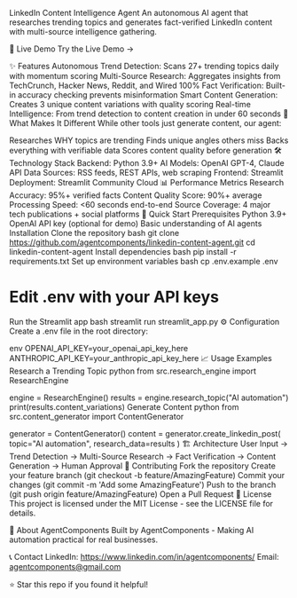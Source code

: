 LinkedIn Content Intelligence Agent
An autonomous AI agent that researches trending topics and generates fact-verified LinkedIn content with multi-source intelligence gathering.

🚀 Live Demo
Try the Live Demo →

✨ Features
Autonomous Trend Detection: Scans 27+ trending topics daily with momentum scoring
Multi-Source Research: Aggregates insights from TechCrunch, Hacker News, Reddit, and Wired
100% Fact Verification: Built-in accuracy checking prevents misinformation
Smart Content Generation: Creates 3 unique content variations with quality scoring
Real-time Intelligence: From trend detection to content creation in under 60 seconds
🎯 What Makes It Different
While other tools just generate content, our agent:

Researches WHY topics are trending
Finds unique angles others miss
Backs everything with verifiable data
Scores content quality before generation
🛠️ Technology Stack
Backend: Python 3.9+
AI Models: OpenAI GPT-4, Claude API
Data Sources: RSS feeds, REST APIs, web scraping
Frontend: Streamlit
Deployment: Streamlit Community Cloud
📊 Performance Metrics
Research Accuracy: 95%+ verified facts
Content Quality Score: 90%+ average
Processing Speed: <60 seconds end-to-end
Source Coverage: 4 major tech publications + social platforms
🚀 Quick Start
Prerequisites
Python 3.9+
OpenAI API key (optional for demo)
Basic understanding of AI agents
Installation
Clone the repository
bash
   git clone https://github.com/agentcomponents/linkedin-content-agent.git
   cd linkedin-content-agent
Install dependencies
bash
   pip install -r requirements.txt
Set up environment variables
bash
   cp .env.example .env
   # Edit .env with your API keys
Run the Streamlit app
bash
   streamlit run streamlit_app.py
⚙️ Configuration
Create a .env file in the root directory:

env
OPENAI_API_KEY=your_openai_api_key_here
ANTHROPIC_API_KEY=your_anthropic_api_key_here
📈 Usage Examples
Research a Trending Topic
python
from src.research_engine import ResearchEngine

engine = ResearchEngine()
results = engine.research_topic("AI automation")
print(results.content_variations)
Generate Content
python
from src.content_generator import ContentGenerator

generator = ContentGenerator()
content = generator.create_linkedin_post(
    topic="AI automation",
    research_data=results
)
🏗️ Architecture
User Input → Trend Detection → Multi-Source Research → Fact Verification → Content Generation → Human Approval
🤝 Contributing
Fork the repository
Create your feature branch (git checkout -b feature/AmazingFeature)
Commit your changes (git commit -m 'Add some AmazingFeature')
Push to the branch (git push origin feature/AmazingFeature)
Open a Pull Request
📝 License
This project is licensed under the MIT License - see the LICENSE file for details.

🏢 About AgentComponents
Built by AgentComponents - Making AI automation practical for real businesses.

📞 Contact
LinkedIn: https://www.linkedin.com/in/agentcomponents/
Email: agentcomponents@gmail.com

⭐ Star this repo if you found it helpful!

